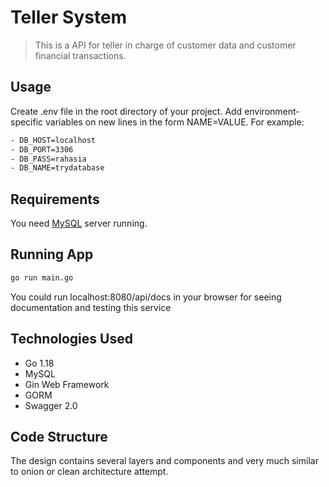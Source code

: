 # Teller System
> This is a API for teller in charge of customer data and customer financial transactions.

## Usage
Create .env file in the root directory of your project. Add environment-specific variables on new lines in the form NAME=VALUE. For example:

```bash
- DB_HOST=localhost
- DB_PORT=3306
- DB_PASS=rahasia
- DB_NAME=trydatabase
```

## Requirements
You need [MySQL](https://www.mysql.com/) server running.

## Running App

```bash
go run main.go
```
You could run localhost:8080/api/docs in your browser for seeing documentation and testing this service 

## Technologies Used
- Go 1.18
- MySQL
- Gin Web Framework
- GORM
- Swagger 2.0

## Code Structure
The design contains several layers and components and very much similar to onion or clean architecture attempt.
